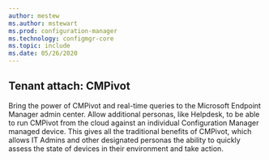 ```yaml
---
author: mestew
ms.author: mstewart
ms.prod: configuration-manager
ms.technology: configmgr-core
ms.topic: include
ms.date: 05/26/2020
---
```


## Tenant attach: CMPivot

Bring the power of CMPivot and real-time queries to the Microsoft Endpoint Manager admin center. Allow additional personas, like Helpdesk, to be able to run CMPivot from the cloud against an individual Configuration Manager managed device. This gives all the traditional benefits of CMPivot, which allows IT Admins and other designated personas the ability to quickly assess the state of devices in their environment and take action.


